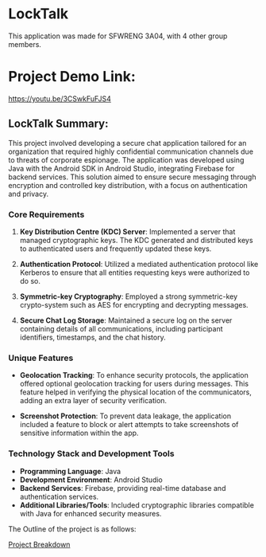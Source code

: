 # LockTalk

This application was made for SFWRENG 3A04, with 4 other group members.

# Project Demo Link:

https://youtu.be/3CSwkFuFJS4 

## LockTalk Summary:

This project involved developing a secure chat application tailored for an organization that required highly confidential communication channels due to threats of corporate espionage. The application was developed using Java with the Android SDK in Android Studio, integrating Firebase for backend services. This solution aimed to ensure secure messaging through encryption and controlled key distribution, with a focus on authentication and privacy.

### Core Requirements

1. **Key Distribution Centre (KDC) Server**: Implemented a server that managed cryptographic keys. The KDC generated and distributed keys to authenticated users and frequently updated these keys.

2. **Authentication Protocol**: Utilized a mediated authentication protocol like Kerberos to ensure that all entities requesting keys were authorized to do so.

3. **Symmetric-key Cryptography**: Employed a strong symmetric-key crypto-system such as AES for encrypting and decrypting messages.

4. **Secure Chat Log Storage**: Maintained a secure log on the server containing details of all communications, including participant identifiers, timestamps, and the chat history.

### Unique Features

- **Geolocation Tracking**: To enhance security protocols, the application offered optional geolocation tracking for users during messages. This feature helped in verifying the physical location of the communicators, adding an extra layer of security verification.

- **Screenshot Protection**: To prevent data leakage, the application included a feature to block or alert attempts to take screenshots of sensitive information within the app.

### Technology Stack and Development Tools

- **Programming Language**: Java
- **Development Environment**: Android Studio
- **Backend Services**: Firebase, providing real-time database and authentication services.
- **Additional Libraries/Tools**: Included cryptographic libraries compatible with Java for enhanced security measures.


The Outline of the project is as follows:

[Project Breakdown](https://github.com/Aryanpatel335/LockTalk/files/15211016/3A04_D4.pdf)



